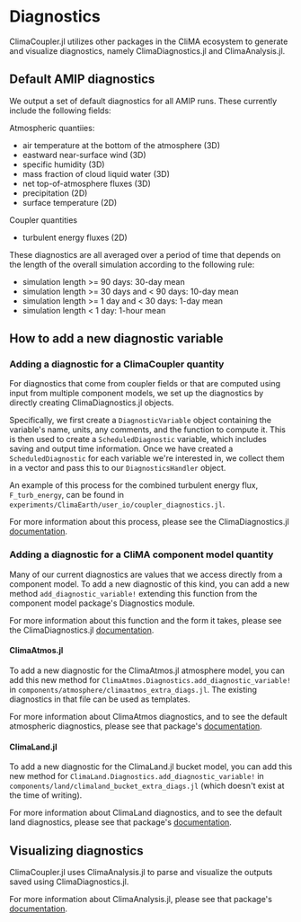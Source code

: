 # Diagnostics

ClimaCoupler.jl utilizes other packages in the CliMA ecosystem to generate
and visualize diagnostics, namely ClimaDiagnostics.jl and ClimaAnalysis.jl.

## Default AMIP diagnostics
We output a set of default diagnostics for all AMIP runs.
These currently include the following fields:

Atmospheric quantiies:
- air temperature at the bottom of the atmosphere (3D)
- eastward near-surface wind (3D)
- specific humidity (3D)
- mass fraction of cloud liquid water (3D)
- net top-of-atmosphere fluxes (3D)
- precipitation (2D)
- surface temperature (2D)

Coupler quantities
- turbulent energy fluxes (2D)

These diagnostics are all averaged over a period of time that depends
on the length of the overall simulation according to the following rule:
- simulation length >= 90 days: 30-day mean
- simulation length >= 30 days and < 90 days: 10-day mean
- simulation length >= 1 day and < 30 days: 1-day mean
- simulation length < 1 day: 1-hour mean

## How to add a new diagnostic variable
### Adding a diagnostic for a ClimaCoupler quantity
For diagnostics that come from coupler fields or that are computed using input
from multiple component models, we set up the diagnostics by directly creating
ClimaDiagnostics.jl objects.

Specifically, we first create a `DiagnosticVariable` object containing the variable's name,
units, any comments, and the function to compute it. This is then used to create a
`ScheduledDiagnostic` variable, which includes saving and output time information.
Once we have created a `ScheduledDiagnostic` for each variable we're interested in,
we collect them in a vector and pass this to our `DiagnosticsHandler` object.

An example of this process for the combined turbulent energy flux, `F_turb_energy`, can be found in
`experiments/ClimaEarth/user_io/coupler_diagnostics.jl`.

For more information about this process, please see the
ClimaDiagnostics.jl [documentation](https://clima.github.io/ClimaDiagnostics.jl/dev/).

### Adding a diagnostic for a CliMA component model quantity
Many of our current diagnostics are values that we access directly from a component model.
To add a new diagnostic of this kind, you can add a new method `add_diagnostic_variable!`
extending this function from the component model package's Diagnostics module.

For more information about this function and the form it takes, please see the
ClimaDiagnostics.jl [documentation](https://clima.github.io/ClimaDiagnostics.jl/dev/).

#### ClimaAtmos.jl
To add a new diagnostic for the ClimaAtmos.jl atmosphere model, you can add this new method
for `ClimaAtmos.Diagnostics.add_diagnostic_variable!` in
`components/atmosphere/climaatmos_extra_diags.jl`.
The existing diagnostics in that file can be used as templates.

For more information about ClimaAtmos diagnostics, and to see the default atmospheric diagnostics,
please see that package's [documentation](https://clima.github.io/ClimaAtmos.jl/dev/diagnostics/).

#### ClimaLand.jl
To add a new diagnostic for the ClimaLand.jl bucket model, you can add this new method
for `ClimaLand.Diagnostics.add_diagnostic_variable!` in
`components/land/climaland_bucket_extra_diags.jl` (which doesn't exist at the time of writing).

For more information about ClimaLand diagnostics, and to see the default land diagnostics,
please see that package's [documentation](https://clima.github.io/ClimaLand.jl/dev/diagnostics/users_diagnostics/).

## Visualizing diagnostics
ClimaCoupler.jl uses ClimaAnalysis.jl to parse and visualize the outputs saved
using ClimaDiagnostics.jl.

For more information about ClimaAnalysis.jl, please see that package's [documentation](https://clima.github.io/ClimaAnalysis.jl/dev/).
